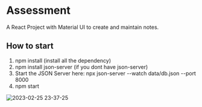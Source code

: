 # Assessment

A React Project with Material UI to create and maintain notes.

## How to start



1. npm install (install all the dependency)
2. npm install json-server (if you dont have json-server)
3. Start the JSON Server here: npx json-server --watch data/db.json --port 8000
4. npm start

![2023-02-25 23-37-25](https://user-images.githubusercontent.com/81604941/221392665-6a6ec3bb-6842-4da8-a60e-1021bb09f920.gif)
